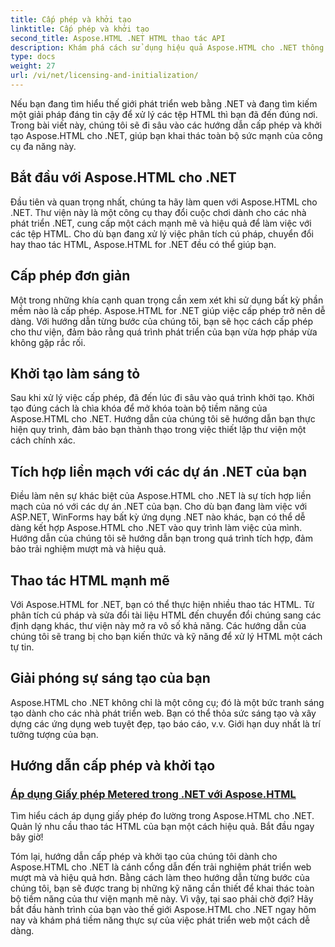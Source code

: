 ```yaml
---
title: Cấp phép và khởi tạo
linktitle: Cấp phép và khởi tạo
second_title: Aspose.HTML .NET HTML thao tác API
description: Khám phá cách sử dụng hiệu quả Aspose.HTML cho .NET thông qua hướng dẫn khởi tạo và cấp phép toàn diện của chúng tôi. Mở khóa toàn bộ tiềm năng của công cụ này.
type: docs
weight: 27
url: /vi/net/licensing-and-initialization/
---
```


Nếu bạn đang tìm hiểu thế giới phát triển web bằng .NET và đang tìm kiếm một giải pháp đáng tin cậy để xử lý các tệp HTML thì bạn đã đến đúng nơi. Trong bài viết này, chúng tôi sẽ đi sâu vào các hướng dẫn cấp phép và khởi tạo Aspose.HTML cho .NET, giúp bạn khai thác toàn bộ sức mạnh của công cụ đa năng này.

## Bắt đầu với Aspose.HTML cho .NET

Đầu tiên và quan trọng nhất, chúng ta hãy làm quen với Aspose.HTML cho .NET. Thư viện này là một công cụ thay đổi cuộc chơi dành cho các nhà phát triển .NET, cung cấp một cách mạnh mẽ và hiệu quả để làm việc với các tệp HTML. Cho dù bạn đang xử lý việc phân tích cú pháp, chuyển đổi hay thao tác HTML, Aspose.HTML for .NET đều có thể giúp bạn. 

## Cấp phép đơn giản

Một trong những khía cạnh quan trọng cần xem xét khi sử dụng bất kỳ phần mềm nào là cấp phép. Aspose.HTML for .NET giúp việc cấp phép trở nên dễ dàng. Với hướng dẫn từng bước của chúng tôi, bạn sẽ học cách cấp phép cho thư viện, đảm bảo rằng quá trình phát triển của bạn vừa hợp pháp vừa không gặp rắc rối. 

## Khởi tạo làm sáng tỏ

Sau khi xử lý việc cấp phép, đã đến lúc đi sâu vào quá trình khởi tạo. Khởi tạo đúng cách là chìa khóa để mở khóa toàn bộ tiềm năng của Aspose.HTML cho .NET. Hướng dẫn của chúng tôi sẽ hướng dẫn bạn thực hiện quy trình, đảm bảo bạn thành thạo trong việc thiết lập thư viện một cách chính xác. 

## Tích hợp liền mạch với các dự án .NET của bạn

Điều làm nên sự khác biệt của Aspose.HTML cho .NET là sự tích hợp liền mạch của nó với các dự án .NET của bạn. Cho dù bạn đang làm việc với ASP.NET, WinForms hay bất kỳ ứng dụng .NET nào khác, bạn có thể dễ dàng kết hợp Aspose.HTML cho .NET vào quy trình làm việc của mình. Hướng dẫn của chúng tôi sẽ hướng dẫn bạn trong quá trình tích hợp, đảm bảo trải nghiệm mượt mà và hiệu quả.

## Thao tác HTML mạnh mẽ

Với Aspose.HTML for .NET, bạn có thể thực hiện nhiều thao tác HTML. Từ phân tích cú pháp và sửa đổi tài liệu HTML đến chuyển đổi chúng sang các định dạng khác, thư viện này mở ra vô số khả năng. Các hướng dẫn của chúng tôi sẽ trang bị cho bạn kiến thức và kỹ năng để xử lý HTML một cách tự tin.

## Giải phóng sự sáng tạo của bạn

Aspose.HTML cho .NET không chỉ là một công cụ; đó là một bức tranh sáng tạo dành cho các nhà phát triển web. Bạn có thể thỏa sức sáng tạo và xây dựng các ứng dụng web tuyệt đẹp, tạo báo cáo, v.v. Giới hạn duy nhất là trí tưởng tượng của bạn.

## Hướng dẫn cấp phép và khởi tạo
### [Áp dụng Giấy phép Metered trong .NET với Aspose.HTML](./apply-metered-license/)
Tìm hiểu cách áp dụng giấy phép đo lường trong Aspose.HTML cho .NET. Quản lý nhu cầu thao tác HTML của bạn một cách hiệu quả. Bắt đầu ngay bây giờ!

Tóm lại, hướng dẫn cấp phép và khởi tạo của chúng tôi dành cho Aspose.HTML cho .NET là cánh cổng dẫn đến trải nghiệm phát triển web mượt mà và hiệu quả hơn. Bằng cách làm theo hướng dẫn từng bước của chúng tôi, bạn sẽ được trang bị những kỹ năng cần thiết để khai thác toàn bộ tiềm năng của thư viện mạnh mẽ này. Vì vậy, tại sao phải chờ đợi? Hãy bắt đầu hành trình của bạn vào thế giới Aspose.HTML cho .NET ngay hôm nay và khám phá tiềm năng thực sự của việc phát triển web một cách dễ dàng.